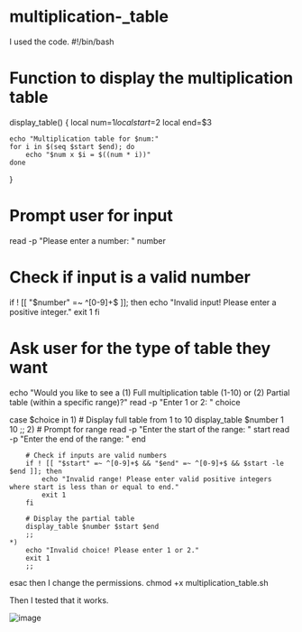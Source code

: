 # multiplication-_table
I used the code.
#!/bin/bash

# Function to display the multiplication table
display_table() {
    local num=$1
    local start=$2
    local end=$3

    echo "Multiplication table for $num:"
    for i in $(seq $start $end); do
        echo "$num x $i = $((num * i))"
    done
}

# Prompt user for input
read -p "Please enter a number: " number

# Check if input is a valid number
if ! [[ "$number" =~ ^[0-9]+$ ]]; then
    echo "Invalid input! Please enter a positive integer."
    exit 1
fi

# Ask user for the type of table they want
echo "Would you like to see a (1) Full multiplication table (1-10) or (2) Partial table (within a specific range)?"
read -p "Enter 1 or 2: " choice

case $choice in
    1)
        # Display full table from 1 to 10
        display_table $number 1 10
        ;;
    2)
        # Prompt for range
        read -p "Enter the start of the range: " start
        read -p "Enter the end of the range: " end

        # Check if inputs are valid numbers
        if ! [[ "$start" =~ ^[0-9]+$ && "$end" =~ ^[0-9]+$ && $start -le $end ]]; then
            echo "Invalid range! Please enter valid positive integers where start is less than or equal to end."
            exit 1
        fi

        # Display the partial table
        display_table $number $start $end
        ;;
    *)
        echo "Invalid choice! Please enter 1 or 2."
        exit 1
        ;;
esac
then I change the permissions.
chmod +x multiplication_table.sh

Then I tested that it works.

![image](https://github.com/user-attachments/assets/66f37e52-c853-4c62-99da-2f54290ea25a)

